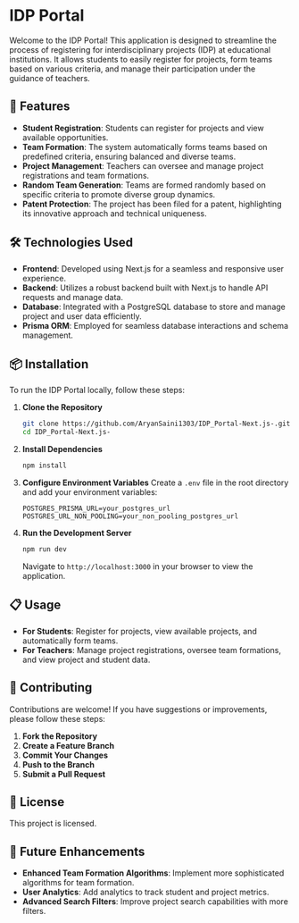 
# IDP Portal

Welcome to the IDP Portal! This application is designed to streamline the process of registering for interdisciplinary projects (IDP) at educational institutions. It allows students to easily register for projects, form teams based on various criteria, and manage their participation under the guidance of teachers.

## 🚀 Features

- **Student Registration**: Students can register for projects and view available opportunities.
- **Team Formation**: The system automatically forms teams based on predefined criteria, ensuring balanced and diverse teams.
- **Project Management**: Teachers can oversee and manage project registrations and team formations.
- **Random Team Generation**: Teams are formed randomly based on specific criteria to promote diverse group dynamics.
- **Patent Protection**: The project has been filed for a patent, highlighting its innovative approach and technical uniqueness.

## 🛠️ Technologies Used

- **Frontend**: Developed using Next.js for a seamless and responsive user experience.
- **Backend**: Utilizes a robust backend built with Next.js to handle API requests and manage data.
- **Database**: Integrated with a PostgreSQL database to store and manage project and user data efficiently.
- **Prisma ORM**: Employed for seamless database interactions and schema management.

## 📦 Installation

To run the IDP Portal locally, follow these steps:

1. **Clone the Repository**

   ```bash
   git clone https://github.com/AryanSaini1303/IDP_Portal-Next.js-.git
   cd IDP_Portal-Next.js-
   ```
2. **Install Dependencies**

   ```bash
   npm install
   ```
3. **Configure Environment Variables**
   Create a `.env` file in the root directory and add your environment variables:

   ```env
   POSTGRES_PRISMA_URL=your_postgres_url
   POSTGRES_URL_NON_POOLING=your_non_pooling_postgres_url
   ```
4. **Run the Development Server**

   ```bash
   npm run dev
   ```

   Navigate to `http://localhost:3000` in your browser to view the application.

## 📋 Usage

- **For Students**: Register for projects, view available projects, and automatically form teams.
- **For Teachers**: Manage project registrations, oversee team formations, and view project and student data.

## 🤝 Contributing

Contributions are welcome! If you have suggestions or improvements, please follow these steps:

1. **Fork the Repository**
2. **Create a Feature Branch**
3. **Commit Your Changes**
4. **Push to the Branch**
5. **Submit a Pull Request**

## 📝 License

This project is licensed.

## 🧩 Future Enhancements

- **Enhanced Team Formation Algorithms**: Implement more sophisticated algorithms for team formation.
- **User Analytics**: Add analytics to track student and project metrics.
- **Advanced Search Filters**: Improve project search capabilities with more filters.
